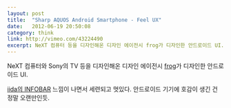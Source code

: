 ```yaml
---
layout: post
title:  "Sharp AQUOS Android Smartphone - Feel UX"
date:   2012-06-19 20:50:08
category: think
link: http://vimeo.com/43224490
excerpt: NeXT 컴퓨터 등을 디자인해온 디자인 에이전시 frog가 디자인한 안드로이드 UI.
---
```


NeXT 컴퓨터와 Sony의 TV 등을 디자인해온 디자인 에이전시 [frog](http://www.frogdesign.com/)가 디자인한 안드로이드 UI.

[iida의 INFOBAR](http://www.au.kddi.com/infobar/index.html) 느낌이 나면서 세련되고 멋있다. 안드로이드 기기에 호감이 생긴 건 정말 오랜만인듯.